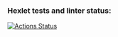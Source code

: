 ### Hexlet tests and linter status:
[![Actions Status](https://github.com/usernamenumb1/backend-project-4/workflows/hexlet-check/badge.svg)](https://github.com/usernamenumb1/backend-project-4/actions)